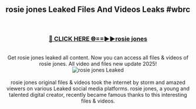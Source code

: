 ## rosie jones Leaked Files And Videos Leaks #wbrc
<br>
<div align="center">
<h3><a href="https://watchclip.my.id/rosie jones" rel="nofollow">🔴 CLICK HERE 🌐==►►rosie jones</a></h3>
<br>
Get rosie jones leaked all content. Now you can access all files & videos of rosie jones. All video and files new update 2025!
<br>
<a href="https://watchclip.my.id/rosie jones" rel="nofollow" data-target="animated-image.originalLink"><img src="https://i.ibb.co.com/WyWwxjT/player-gif2.gif" alt="rosie jones Leaked" style="max-width: 100%; display: inline-block;" data-target="animated-image.originalImage"></a>
<br><br>
rosie jones original files & videos took the internet by storm and amazed viewers on various Leaked social media platforms. rosie jones, a young and talented digital creator, recently became famous thanks to this interesting files & videos.
</div>
<br>